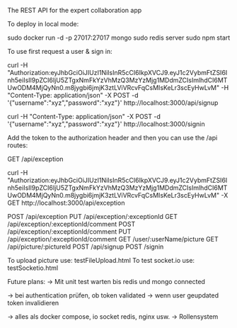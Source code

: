The REST API for the expert collaboration app

To deploy in local mode:

sudo docker run -d -p 27017:27017 mongo
sudo redis server
sudo npm start

To use first request a user & sign in:

curl -H "Authorization:eyJhbGciOiJIUzI1NiIsInR5cCI6IkpXVCJ9.eyJ1c2VybmFtZSI6Inh5eiIsIl9pZCI6IjU5ZTgxNmFkYzVhMzQ3MzYzMjg1MDdmZCIsImlhdCI6MTUwODM4MjQyNn0.m8jygbi6jmjK3ztLViVRcvFqCsMIsKeLr3scEyHwLvM" -H "Content-Type: application/json" -X POST -d '{"username":"xyz","password":"xyz"}' http://localhost:3000/api/signup

curl -H "Content-Type: application/json" -X POST -d '{"username":"xyz","password":"xyz"}' http://localhost:3000/signin

Add the token to the authorization header and then you can use the /api routes:

GET /api/exception

curl -H "Authorization:eyJhbGciOiJIUzI1NiIsInR5cCI6IkpXVCJ9.eyJ1c2VybmFtZSI6Inh5eiIsIl9pZCI6IjU5ZTgxNmFkYzVhMzQ3MzYzMjg1MDdmZCIsImlhdCI6MTUwODM4MjQyNn0.m8jygbi6jmjK3ztLViVRcvFqCsMIsKeLr3scEyHwLvM" -X GET http://localhost:3000/api/exception

POST /api/exception
PUT /api/exception/:exceptionId
GET  /api/exception/:exceptionId/comment
POST /api/exception/:exceptionId/comment
PUT /api/exception/:exceptionId/comment
GET /user/:userName/picture
GET /api/picture/:pictureId
POST /api/signup
POST /signin

To upload picture use: testFileUpload.html
To test socket.io use: testSocketio.html

Future plans: 
-> Mit unit test warten bis redis und mongo connected

-> bei authentication prüfen, ob token validated
-> wenn user geupdated token invalidieren

-> alles als docker compose, io socket redis, nginx usw.
-> Rollensystem